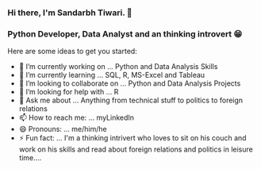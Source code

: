 ### Hi there, I'm Sandarbh Tiwari. 👋
### Python Developer, Data Analyst and an thinking introvert :grin:
<!--
**dev-sandarbh/dev-sandarbh** is a ✨ _special_ ✨ repository because its `README.md` (this file) appears on your GitHub profile.
-->
Here are some ideas to get you started:

- 🔭 I’m currently working on ... Python and Data Analysis Skills
- 🌱 I’m currently learning ... SQL, R, MS-Excel and Tableau
- 👯 I’m looking to collaborate on ... Python and Data Analysis Projects
- 🤔 I’m looking for help with ... R
- 💬 Ask me about ... Anything from technical stuff to politics to foreign relations
- 📫 How to reach me: ... myLinkedIn
- 😄 Pronouns: ... me/him/he
- ⚡ Fun fact: ... I'm a thinking intrivert who loves to sit on his couch and work on his skills and read about foreign relations and politics in leisure time....
